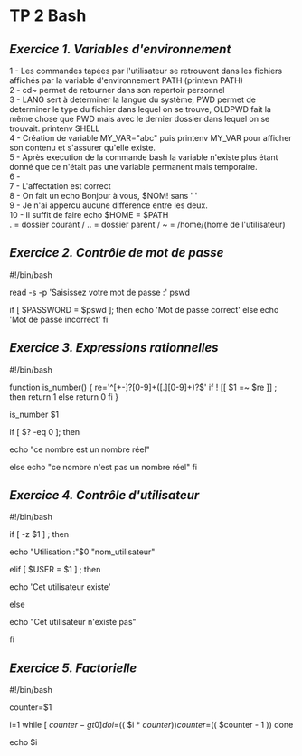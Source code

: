# TP 2 Bash
## _Exercice 1. Variables d'environnement_
1 - Les commandes tapées par l'utilisateur se retrouvent dans les fichiers affichés par la variable d'environnement PATH (printevn PATH)  
2 - cd~ permet de retourner dans son repertoir personnel   
3 - LANG sert à determiner la langue du système, PWD permet de determiner le type du fichier dans lequel on se trouve, OLDPWD fait la même chose que PWD mais avec le dernier dossier dans lequel on se trouvait. printenv SHELL  
4 - Création de variable MY_VAR="abc" puis printenv MY_VAR pour afficher son contenu et s'assurer qu'elle existe.  
5 - Après execution de la commande bash la variable n'existe plus étant donné que ce n'était pas une variable permanent mais temporaire.  
6 -     
7 - L'affectation est correct   
8 - On fait un echo Bonjour à vous, $NOM! sans ' '  
9 - Je n'ai appercu aucune différence entre les deux.  
10 - Il suffit de faire echo $HOME = $PATH  
. = dossier courant / .. = dossier parent / ~ = /home/(home de l'utilisateur)
 ## _Exercice 2. Contrôle de mot de passe_
  #!/bin/bash

read -s -p 'Saisissez votre mot de passe :' pswd

if [ $PASSWORD = $pswd ]; then
        echo 'Mot de passe correct'
else
        echo 'Mot de passe incorrect'
fi

 ## _Exercice 3. Expressions rationnelles_
 
 #!/bin/bash

function is_number()
{
    re='^[+-]?[0-9]+([.][0-9]+)?$'
      if ! [[ $1 =~ $re ]] ; then
                return 1
        else
                return 0
        fi
}

is_number $1

if [ $? -eq 0 ]; then

 echo "ce nombre est un nombre réel"

else
 echo "ce nombre n'est pas un nombre réel"
fi
 ## _Exercice 4. Contrôle d'utilisateur_
 
#!/bin/bash

if [ -z $1 ] ; then

echo "Utilisation :"$0 "nom_utilisateur"

elif  [ $USER =  $1 ] ; then

echo 'Cet utilisateur existe'

else

echo "Cet utilisateur n'existe pas"

fi

## _Exercice 5. Factorielle_

#!/bin/bash

counter=$1

i=1
while [ $counter -gt 0 ]
do
   i=$(( $i * $counter ))
   counter=$(( $counter - 1 ))
done

echo $i





